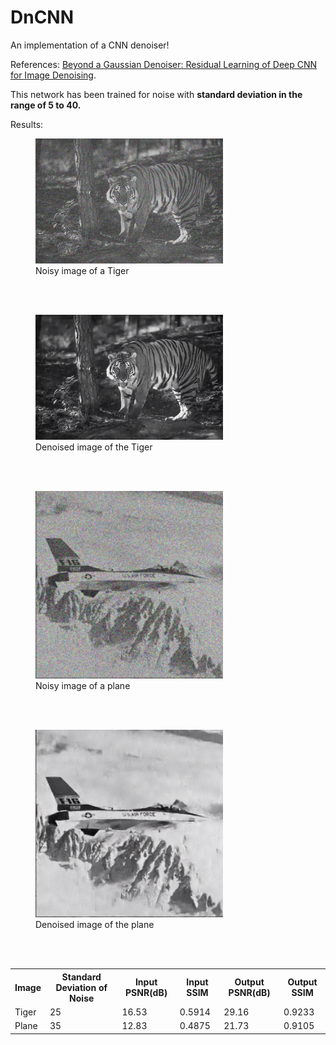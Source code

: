 # DnCNN

An implementation of a CNN denoiser!

References: [Beyond a Gaussian Denoiser: Residual Learning of
Deep CNN for Image Denoising][1].

This network has been trained for noise with <b>standard deviation in the range of 5 to 40.</b>

Results:

<figure>
  <img src="./results/tiger_noisy.png" alt="noisy_tiger" width = 300px>
  <figcaption>Noisy image of a Tiger</figcaption>
</figure>

<br><br>

<figure>
  <img src="./results/tiger_denoised.png" alt="denoised_tiger" width = 300px>
  <figcaption>Denoised image of the Tiger</figcaption>
</figure>

<br><br>

<figure>
  <img src="./results/plane_noisy.png" alt="noisy_tiger" width = 300px>
  <figcaption>Noisy image of a plane</figcaption>
</figure>

<br><br>

<figure>
  <img src="./results/plane_denoised.png" alt="denoised_tiger" width = 300px>
  <figcaption>Denoised image of the plane</figcaption>
</figure>

<br><br>

 <table style="width:100%">
  <tr>
    <th>Image</th>
    <th>Standard Deviation of Noise</th>
    <th>Input PSNR(dB)</th>
    <th>Input SSIM</th>
    <th>Output PSNR(dB)</th>
    <th>Output SSIM</th>
  </tr>
  <tr>
    <td>Tiger</td>
    <td>25</td>
    <td>16.53</td>
    <td>0.5914</td>
    <td>29.16</td>
    <td>0.9233</td>
  </tr>
  <tr>
    <td>Plane</td>
    <td>35</td>
    <td>12.83</td>
    <td>0.4875</td>
    <td>21.73</td>
    <td>0.9105</td>
  </tr>
</table> 


  [1]: <https://ieeexplore.ieee.org/document/7839189>
